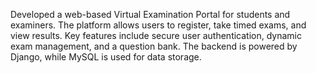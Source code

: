 Developed a web-based Virtual Examination Portal for students and examiners. The platform allows users to register, take timed exams, and view results. Key features include secure user authentication, dynamic exam management, and a question bank. The backend is powered by Django, while MySQL is used for data storage.



